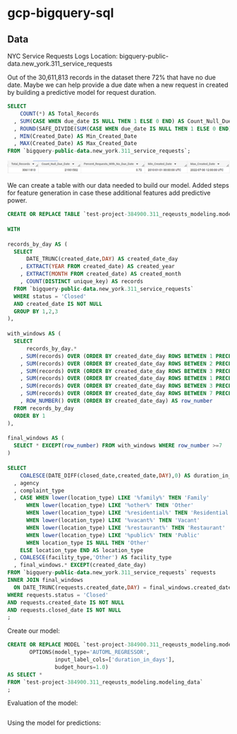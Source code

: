 # gcp-bigquery-sql

## Data

NYC Service Requests Logs
Location: bigquery-public-data.new_york.311_service_requests

Out of the 30,611,813 records in the dataset there 72% that have no due date. Maybe we can help provide a due date when a new request in created 
by building a predictive model for request duration.

```sql
SELECT 
    COUNT(*) AS Total_Records
  , SUM(CASE WHEN due_date IS NULL THEN 1 ELSE 0 END) AS Count_Null_Due_Date
  , ROUND(SAFE_DIVIDE(SUM(CASE WHEN due_date IS NULL THEN 1 ELSE 0 END),COUNT(*)),2) AS Percent_Requests_With_No_Due_Date
  , MIN(Created_Date) AS Min_Created_Date
  , MAX(Created_Date) AS Max_Created_Date
FROM `bigquery-public-data.new_york.311_service_requests`; 
```

![](screenshots/one.PNG)

We can create a table with our data needed to build our model. 
Added steps for feature generation in case these additional features add predictive power.

```sql
CREATE OR REPLACE TABLE `test-project-384900.311_reqeusts_modeling.modeling_data` AS 

WITH  
  
records_by_day AS (
  SELECT 
      DATE_TRUNC(created_date,DAY) AS created_date_day
    , EXTRACT(YEAR FROM created_date) AS created_year
    , EXTRACT(MONTH FROM created_date) AS created_month
    , COUNT(DISTINCT unique_key) AS records
  FROM `bigquery-public-data.new_york.311_service_requests`
  WHERE status = 'Closed'
  AND created_date IS NOT NULL
  GROUP BY 1,2,3
),

with_windows AS (
  SELECT 
      records_by_day.*
    , SUM(records) OVER (ORDER BY created_date_day ROWS BETWEEN 1 PRECEDING AND 1 PRECEDING) AS records_previous_1_day
    , SUM(records) OVER (ORDER BY created_date_day ROWS BETWEEN 2 PRECEDING AND 2 PRECEDING) AS records_previous_2_day
    , SUM(records) OVER (ORDER BY created_date_day ROWS BETWEEN 3 PRECEDING AND 3 PRECEDING) AS records_previous_3_day
    , SUM(records) OVER (ORDER BY created_date_day ROWS BETWEEN 1 PRECEDING AND CURRENT ROW) AS records_cumulative_1_day
    , SUM(records) OVER (ORDER BY created_date_day ROWS BETWEEN 3 PRECEDING AND CURRENT ROW) AS records_cumulative_3_day
    , SUM(records) OVER (ORDER BY created_date_day ROWS BETWEEN 7 PRECEDING AND CURRENT ROW) AS records_cumulative_7_day
    , ROW_NUMBER() OVER (ORDER BY created_date_day) AS row_number
  FROM records_by_day
  ORDER BY 1
),

final_windows AS (
  SELECT * EXCEPT(row_number) FROM with_windows WHERE row_number >=7
)

SELECT  
    COALESCE(DATE_DIFF(closed_date,created_date,DAY),0) AS duration_in_days
  , agency
  , complaint_type 
  , CASE WHEN lower(location_type) LIKE '%family%' THEN 'Family'
      WHEN lower(location_type) LIKE '%other%' THEN 'Other'
      WHEN lower(location_type) LIKE '%residential%' THEN 'Residential'
      WHEN lower(location_type) LIKE '%vacant%' THEN 'Vacant'
      WHEN lower(location_type) LIKE '%restaurant%' THEN 'Restaurant'
      WHEN lower(location_type) LIKE '%public%' THEN 'Public'
      WHEN location_type IS NULL THEN 'Other'
    ELSE location_type END AS location_type 
  , COALESCE(facility_type,'Other') AS facility_type
  , final_windows.* EXCEPT(created_date_day)
FROM `bigquery-public-data.new_york.311_service_requests` requests
INNER JOIN final_windows 
  ON DATE_TRUNC(requests.created_date,DAY) = final_windows.created_date_day
WHERE requests.status = 'Closed'
AND requests.created_date IS NOT NULL
AND requests.closed_date IS NOT NULL
;
```

Create our model:

```sql
CREATE OR REPLACE MODEL `test-project-384900.311_reqeusts_modeling.model_request_duration`
       OPTIONS(model_type='AUTOML_REGRESSOR',
               input_label_cols=['duration_in_days'],
               budget_hours=1.0)
AS SELECT *
FROM `test-project-384900.311_reqeusts_modeling.modeling_data`
;
```

Evaluation of the model:

```sql
```

Using the model for predictions:

```sql 
```